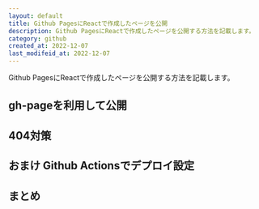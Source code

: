 ```yaml
---
layout: default
title: Github PagesにReactで作成したページを公開
description: Github PagesにReactで作成したページを公開する方法を記載します。
category: github
created_at: 2022-12-07
last_modifeid_at: 2022-12-07
---
```


Github PagesにReactで作成したページを公開する方法を記載します。

## gh-pageを利用して公開

## 404対策

## おまけ Github Actionsでデプロイ設定

## まとめ